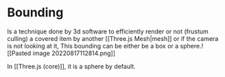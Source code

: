 # Bounding
Is a technique done by 3d software to efficiently render or not (frustum culling) a covered item by another [[Three.js Mesh|mesh]] or if the camera is not looking at it, 
This bounding can be either be a box or a sphere.![[Pasted image 20220817112814.png]]

In [[Three.js (core)]], it is a sphere by default. 